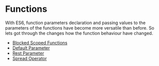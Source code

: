 # Functions
With ES6, function parameters declaration and passing values to the parameters of the functions have become more versatile than before. So lets got through the changes how the function behaviour have changed.

* [Blocked Scoped Functions](https://github.com/anirudh-modi/JS-essentials/blob/master/Functions/Block%20scoped%20functions.md)
* [Default Parameter](https://github.com/anirudh-modi/JS-essentials/blob/master/Functions/Default%20parameter.md)
* [Rest Parameter](https://github.com/anirudh-modi/JS-essentials/blob/master/Functions/Rest%20parameter.md)
* [Spread Operator](https://github.com/anirudh-modi/JS-essentials/blob/master/Functions/Spread%20operator.md)
